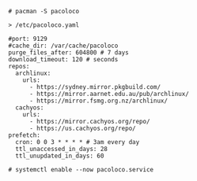 
`# pacman -S pacoloco`

`> /etc/pacoloco.yaml`
```
#port: 9129
#cache_dir: /var/cache/pacoloco
purge_files_after: 604800 # 7 days
download_timeout: 120 # seconds
repos:
  archlinux:
    urls:
      - https://sydney.mirror.pkgbuild.com/
      - https://mirror.aarnet.edu.au/pub/archlinux/
      - https://mirror.fsmg.org.nz/archlinux/
  cachyos:
    urls:
      - https://mirror.cachyos.org/repo/
      - https://us.cachyos.org/repo/
prefetch:
  cron: 0 0 3 * * * * # 3am every day
  ttl_unaccessed_in_days: 28
  ttl_unupdated_in_days: 60
```

`# systemctl enable --now pacoloco.service`
